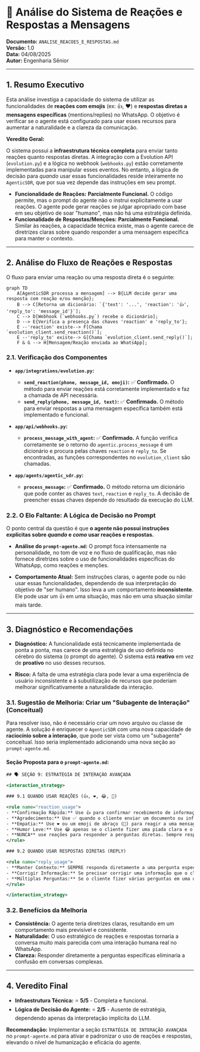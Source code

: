 # 🧐 Análise do Sistema de Reações e Respostas a Mensagens

**Documento:** `ANALISE_REACOES_E_RESPOSTAS.md`  
**Versão:** 1.0  
**Data:** 04/08/2025  
**Autor:** Engenharia Sênior

---

## 1. Resumo Executivo

Esta análise investiga a capacidade do sistema de utilizar as funcionalidades de **reações com emojis** (ex: 👍, ❤️) e **respostas diretas a mensagens específicas** (mentions/replies) no WhatsApp. O objetivo é verificar se o agente está configurado para usar esses recursos para aumentar a naturalidade e a clareza da comunicação.

**Veredito Geral:**

O sistema possui a **infraestrutura técnica completa** para enviar tanto reações quanto respostas diretas. A integração com a Evolution API (`evolution.py`) e a lógica no webhook (`webhooks.py`) estão corretamente implementadas para manipular esses eventos. No entanto, a lógica de decisão para *quando* usar essas funcionalidades reside inteiramente no `AgenticSDR`, que por sua vez depende das instruções em seu prompt.

-   **Funcionalidade de Reações:** **Parcialmente Funcional.** O código permite, mas o prompt do agente não o instrui explicitamente a usar reações. O agente pode gerar reações se julgar apropriado com base em seu objetivo de soar "humano", mas não há uma estratégia definida.
-   **Funcionalidade de Respostas/Menções:** **Parcialmente Funcional.** Similar às reações, a capacidade técnica existe, mas o agente carece de diretrizes claras sobre quando responder a uma mensagem específica para manter o contexto.

---

## 2. Análise do Fluxo de Reações e Respostas

O fluxo para enviar uma reação ou uma resposta direta é o seguinte:

```mermaid
graph TD
    A[AgenticSDR processa a mensagem] --> B{LLM decide gerar uma resposta com reação e/ou menção};
    B --> C[Retorna um dicionário: `{'text': '...', 'reaction': '👍', 'reply_to': 'message_id'}`];
    C --> D[Webhook (`webhooks.py`) recebe o dicionário];
    D --> E{Verifica a presença das chaves 'reaction' e 'reply_to'};
    E --'reaction' existe--> F[Chama `evolution_client.send_reaction()`];
    E --'reply_to' existe--> G[Chama `evolution_client.send_reply()`];
    F & G --> H[Mensagem/Reação enviada ao WhatsApp];
```

### 2.1. Verificação dos Componentes

-   **`app/integrations/evolution.py`:**
    -   **`send_reaction(phone, message_id, emoji)`:** ✅ **Confirmado.** O método para enviar reações está corretamente implementado e faz a chamada de API necessária.
    -   **`send_reply(phone, message_id, text)`:** ✅ **Confirmado.** O método para enviar respostas a uma mensagem específica também está implementado e funcional.

-   **`app/api/webhooks.py`:**
    -   **`process_message_with_agent`:** ✅ **Confirmado.** A função verifica corretamente se o retorno do `agentic.process_message` é um dicionário e procura pelas chaves `reaction` e `reply_to`. Se encontradas, as funções correspondentes no `evolution_client` são chamadas.

-   **`app/agents/agentic_sdr.py`:**
    -   **`process_message`:** ✅ **Confirmado.** O método retorna um dicionário que pode conter as chaves `text`, `reaction` e `reply_to`. A decisão de preencher essas chaves depende do resultado da execução do LLM.

### 2.2. O Elo Faltante: A Lógica de Decisão no Prompt

O ponto central da questão é que **o agente não possui instruções explícitas sobre *quando* e *como* usar reações e respostas.**

-   **Análise do `prompt-agente.md`:** O prompt foca intensamente na personalidade, no tom de voz e no fluxo de qualificação, mas não fornece diretrizes sobre o uso de funcionalidades específicas do WhatsApp, como reações e menções.

-   **Comportamento Atual:** Sem instruções claras, o agente pode ou não usar essas funcionalidades, dependendo de sua interpretação do objetivo de "ser humano". Isso leva a um comportamento **inconsistente**. Ele pode usar um 👍 em uma situação, mas não em uma situação similar mais tarde.

---

## 3. Diagnóstico e Recomendações

-   **Diagnóstico:** A funcionalidade está tecnicamente implementada de ponta a ponta, mas carece de uma estratégia de uso definida no cérebro do sistema (o prompt do agente). O sistema está **reativo** em vez de **proativo** no uso desses recursos.

-   **Risco:** A falta de uma estratégia clara pode levar a uma experiência de usuário inconsistente e à subutilização de recursos que poderiam melhorar significativamente a naturalidade da interação.

### 3.1. Sugestão de Melhoria: Criar um "Subagente de Interação" (Conceitual)

Para resolver isso, não é necessário criar um novo arquivo ou classe de agente. A solução é enriquecer o `AgenticSDR` com uma nova capacidade de **raciocínio sobre a interação**, que pode ser vista como um "subagente" conceitual. Isso seria implementado adicionando uma nova seção ao `prompt-agente.md`.

#### **Seção Proposta para o `prompt-agente.md`:**

```xml
## 🗣️ SEÇÃO 9: ESTRATÉGIA DE INTERAÇÃO AVANÇADA

<interaction_strategy>

### 9.1 QUANDO USAR REAÇÕES (👍, ❤️, 😂, 🙏)

<rule name="reaction_usage">
- **Confirmação Rápida:** Use 👍 para confirmar recebimento de informação simples (ex: "Ok, entendi", "Pode deixar").
- **Agradecimento:** Use ✅ quando o cliente enviar um documento ou informação solicitada.
- **Empatia:** Use ❤️ ou um emoji de abraço (🤗) para reagir a uma mensagem onde o cliente expressa uma dificuldade ou frustração.
- **Humor Leve:** Use 😂 apenas se o cliente fizer uma piada clara e o contexto for apropriado.
- **NUNCA** use reações para responder a perguntas diretas. Sempre responda com texto.
</rule>

### 9.2 QUANDO USAR RESPOSTAS DIRETAS (REPLY)

<rule name="reply_usage">
- **Manter Contexto:** SEMPRE responda diretamente a uma pergunta específica em uma conversa longa para evitar ambiguidade.
- **Corrigir Informação:** Se precisar corrigir uma informação que o cliente passou, responda diretamente à mensagem original para que a correção fique clara.
- **Múltiplas Perguntas:** Se o cliente fizer várias perguntas em uma única mensagem, responda a cada uma delas em mensagens separadas, cada uma sendo uma resposta à mensagem original.
</rule>

</interaction_strategy>
```

### 3.2. Benefícios da Melhoria

-   **Consistência:** O agente teria diretrizes claras, resultando em um comportamento mais previsível e consistente.
-   **Naturalidade:** O uso estratégico de reações e respostas tornaria a conversa muito mais parecida com uma interação humana real no WhatsApp.
-   **Clareza:** Responder diretamente a perguntas específicas eliminaria a confusão em conversas complexas.

---

## 4. Veredito Final

-   **Infraestrutura Técnica:** ⭐️ **5/5** - Completa e funcional.
-   **Lógica de Decisão do Agente:** ⭐️ **2/5** - Ausente de estratégia, dependendo apenas da interpretação implícita do LLM.

**Recomendação:** Implementar a seção `ESTRATÉGIA DE INTERAÇÃO AVANÇADA` no `prompt-agente.md` para ativar e padronizar o uso de reações e respostas, elevando o nível de humanização e eficácia do agente.